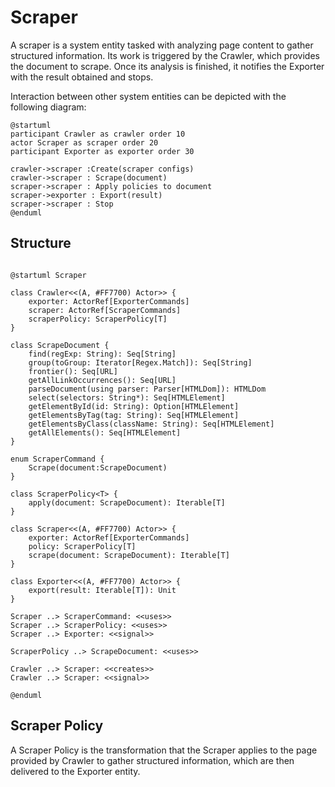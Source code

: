# Scraper

A scraper is a system entity tasked with analyzing page content to gather structured information.
Its work is triggered by the Crawler, which provides the document to scrape. Once its analysis is finished, it notifies
the Exporter with the result obtained and stops.

Interaction between other system entities can be depicted with the following diagram:

```plantuml
@startuml
participant Crawler as crawler order 10
actor Scraper as scraper order 20
participant Exporter as exporter order 30

crawler->scraper :Create(scraper configs)
crawler->scraper : Scrape(document)
scraper->scraper : Apply policies to document
scraper->exporter : Export(result)
scraper->scraper : Stop
@enduml
```

## Structure


```plantuml

@startuml Scraper

class Crawler<<(A, #FF7700) Actor>> {
    exporter: ActorRef[ExporterCommands]
    scraper: ActorRef[ScraperCommands]
    scraperPolicy: ScraperPolicy[T]
}

class ScrapeDocument {
    find(regExp: String): Seq[String]
    group(toGroup: Iterator[Regex.Match]): Seq[String]
    frontier(): Seq[URL]
    getAllLinkOccurrences(): Seq[URL]
    parseDocument(using parser: Parser[HTMLDom]): HTMLDom
    select(selectors: String*): Seq[HTMLElement]
    getElementById(id: String): Option[HTMLElement]
    getElementsByTag(tag: String): Seq[HTMLElement]
    getElementsByClass(className: String): Seq[HTMLElement]
    getAllElements(): Seq[HTMLElement]
}

enum ScraperCommand {
    Scrape(document:ScrapeDocument)
}

class ScraperPolicy<T> {
    apply(document: ScrapeDocument): Iterable[T]
}

class Scraper<<(A, #FF7700) Actor>> {
    exporter: ActorRef[ExporterCommands]
    policy: ScraperPolicy[T]
    scrape(document: ScrapeDocument): Iterable[T]
}

class Exporter<<(A, #FF7700) Actor>> {
    export(result: Iterable[T]): Unit
}

Scraper ..> ScraperCommand: <<uses>>
Scraper ..> ScraperPolicy: <<uses>>
Scraper ..> Exporter: <<signal>>

ScraperPolicy ..> ScrapeDocument: <<uses>>

Crawler ..> Scraper: <<creates>>
Crawler ..> Scraper: <<signal>>

@enduml
```

## Scraper Policy

A Scraper Policy is the transformation that the Scraper applies to the page provided by Crawler to gather structured
information, which are then delivered to the Exporter entity.